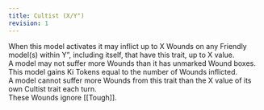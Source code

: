 ```yaml
---
title: Cultist (X/Y")
revision: 1
---
```

When this model activates it may inflict up to X Wounds on any Friendly model(s) within Y”, including itself, that have this trait, up to X value.  
A model may not suffer more Wounds than it has unmarked Wound boxes.  
This model gains Ki Tokens equal to the number of Wounds inflicted.  
A model cannot suffer more Wounds from this trait than the X value of its own Cultist trait each turn.  
These Wounds ignore [[Tough]].